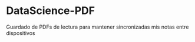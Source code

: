 # DataScience-PDF
Guardado de PDFs de lectura para mantener sincronizadas mis notas entre dispositivos
